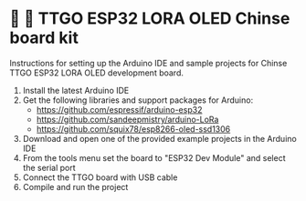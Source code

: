 # 📡 📶 TTGO ESP32 LORA OLED Chinse board kit

Instructions for setting up the Arduino IDE and sample projects for Chinse TTGO ESP32 LORA OLED development board.

1. Install the latest Arduino IDE
2. Get the following libraries and support packages for Arduino:
   - https://github.com/espressif/arduino-esp32
   - https://github.com/sandeepmistry/arduino-LoRa
   - https://github.com/squix78/esp8266-oled-ssd1306
3. Download and open one of the provided example projects in the Arduino IDE
4. From the tools menu set the board to "ESP32 Dev Module" and select the serial port
5. Connect the TTGO board with USB cable
6. Compile and run the project
